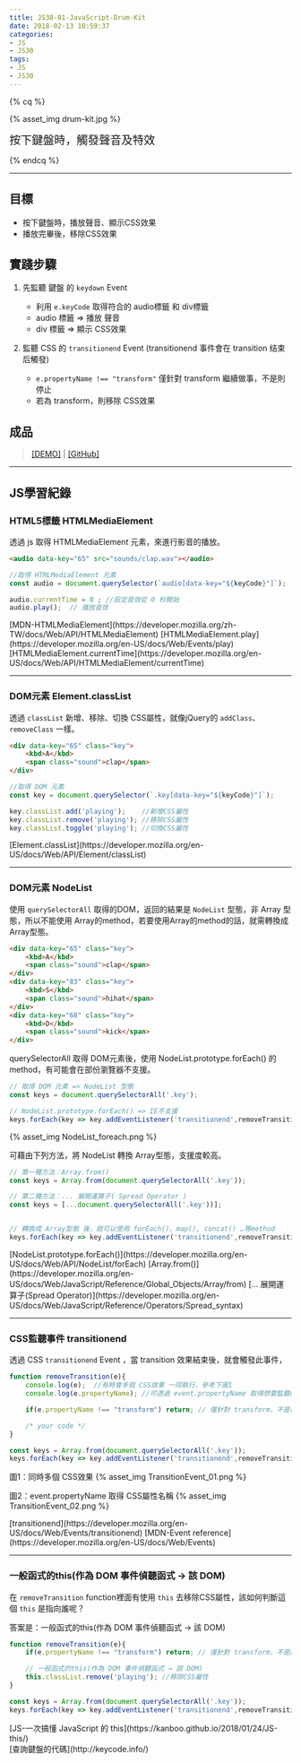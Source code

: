 ```yaml
---
title: JS30-01-JavaScript-Drum-Kit
date: 2018-02-13 10:59:37
categories:
- JS
- JS30
tags:
- JS
- JS30
---
```


{% cq %}

{% asset_img drum-kit.jpg %}

<font style="font-size:20px;">按下鍵盤時，觸發聲音及特效</font>

{% endcq %}

<!-- more -->
***


## 目標

- 按下鍵盤時，播放聲音、顯示CSS效果
- 播放完畢後，移除CSS效果

## 實踐步驟

1. 先監聽 鍵盤 的 `keydown` Event
    - 利用 `e.keyCode` 取得符合的 audio標籤 和 div標籤
    - audio 標籤 => 播放 聲音
    - div 標籤 => 顯示 CSS效果

2. 監聽 CSS 的 `transitionend` Event (transitionend 事件會在 transition 结束后觸發)
    - `e.propertyName !== "transform"` 僅針對 transform 繼續做事，不是則停止
    - 若為 transform，則移除 CSS效果

## 成品

>[[DEMO]](https://kanboo.github.io/JavaScript30/01%20-%20JavaScript%20Drum%20Kit/) | [[GitHub]](https://github.com/kanboo/JavaScript30/blob/master/01%20-%20JavaScript%20Drum%20Kit/index.html)

***
## JS學習紀錄

### HTML5標籤 HTMLMediaElement

透過 js 取得 HTMLMediaElement 元素，來進行影音的播放。

``` html HTML
<audio data-key="65" src="sounds/clap.wav"></audio>
```

``` js JS
//取得 HTMLMediaElement 元素
const audio = document.querySelector(`audio[data-key="${keyCode}"]`);

audio.currentTime = 0 ; //設定音效從 0 秒開始
audio.play();  // 播放音效
```

<div class="note info">[MDN-HTMLMediaElement](https://developer.mozilla.org/zh-TW/docs/Web/API/HTMLMediaElement)
[HTMLMediaElement.play](https://developer.mozilla.org/en-US/docs/Web/Events/play)
[HTMLMediaElement.currentTime](https://developer.mozilla.org/en-US/docs/Web/API/HTMLMediaElement/currentTime)</div>

***
### DOM元素 Element.classList

透過 `classList` 新增、移除、切換 CSS屬性，就像jQuery的 `addClass`、`removeClass` 一樣。

``` html HTML
<div data-key="65" class="key">
    <kbd>A</kbd>
    <span class="sound">clap</span>
</div>
```

``` js JS
//取得 DOM 元素
const key = document.querySelector(`.key[data-key="${keyCode}"]`);

key.classList.add('playing');    //新增CSS屬性
key.classList.remove('playing'); //移除CSS屬性
key.classList.toggle('playing'); //切換CSS屬性
```

<div class="note info">[Element.classList](https://developer.mozilla.org/en-US/docs/Web/API/Element/classList)</div>

***
### DOM元素 NodeList

使用 `querySelectorAll` 取得的DOM，返回的結果是 `NodeList` 型態，非 Array 型態，所以不能使用 Array的method，若要使用Array的method的話，就需轉換成Array型態。

``` html HTML
<div data-key="65" class="key">
    <kbd>A</kbd>
    <span class="sound">clap</span>
</div>
<div data-key="83" class="key">
    <kbd>S</kbd>
    <span class="sound">hihat</span>
</div>
<div data-key="68" class="key">
    <kbd>D</kbd>
    <span class="sound">kick</span>
</div>
```
querySelectorAll 取得 DOM元素後，使用 NodeList.prototype.forEach() 的 method，有可能會在部份瀏覽器不支援。

``` js JS
// 取得 DOM 元素 => NodeList 型態
const keys = document.querySelectorAll('.key');

// NodeList.prototype.forEach() => IE不支援
keys.forEach(key => key.addEventListener('transitionend',removeTransition))
```

{% asset_img NodeList_foreach.png %}

可藉由下列方法，將 NodeList 轉換 Array型態，支援度較高。

``` js NodeList 轉換 Array型態
// 第一種方法：Array.from()
const keys = Array.from(document.querySelectorAll('.key'));

// 第二種方法：... 展開運算子( Spread Operator )
const keys = [...document.querySelectorAll('.key'))];


// 轉換成 Array型態 後，就可以使用 forEach()、map(), concat() …等method
keys.forEach(key => key.addEventListener('transitionend',removeTransition))

```

<div class="note info">[NodeList.prototype.forEach()](https://developer.mozilla.org/en-US/docs/Web/API/NodeList/forEach)
[Array.from()](https://developer.mozilla.org/en-US/docs/Web/JavaScript/Reference/Global_Objects/Array/from)
[... 展開運算子(Spread Operator)](https://developer.mozilla.org/en-US/docs/Web/JavaScript/Reference/Operators/Spread_syntax)</div>

***
### CSS監聽事件 transitionend

透過 CSS `transitionend` Event ，當 transition 效果結束後，就會觸發此事件，

``` js JS
function removeTransition(e){
    console.log(e);  //有時會多個 CSS效果 一同執行，參考下圖1
    console.log(e.propertyName); //可透過 event.propertyName 取得想要監聽的CSS屬性，參考下圖2

    if(e.propertyName !== "transform") return; // 僅針對 transform，不是則停止

    /* your code */
}

const keys = Array.from(document.querySelectorAll('.key'));
keys.forEach(key => key.addEventListener('transitionend',removeTransition)) // transitionend 事件會在 CSS transition 结束后觸發
```

圖1：同時多個 CSS效果
{% asset_img TransitionEvent_01.png %}

圖2：event.propertyName 取得 CSS屬性名稱
{% asset_img TransitionEvent_02.png %}



<div class="note info">[transitionend](https://developer.mozilla.org/en-US/docs/Web/Events/transitionend)
[MDN-Event reference](https://developer.mozilla.org/en-US/docs/Web/Events)</div>

***
### 一般函式的this(作為 DOM 事件偵聽函式 → 該 DOM)

在 `removeTransition` function裡面有使用 `this` 去移除CSS屬性，該如何判斷這個 `this` 是指向誰呢？

答案是：一般函式的this(作為 DOM 事件偵聽函式 → 該 DOM)


``` js this?
function removeTransition(e){
    if(e.propertyName !== "transform") return; // 僅針對 transform，不是則停止

    // 一般函式的this(作為 DOM 事件偵聽函式 → 該 DOM)
    this.classList.remove('playing'); //移除CSS屬性
}

const keys = Array.from(document.querySelectorAll('.key'));
keys.forEach(key => key.addEventListener('transitionend',removeTransition))
```

<div class="note info">[JS-一次搞懂 JavaScript 的 this](https://kanboo.github.io/2018/01/24/JS-this/)</div>

<div class="note primary">[查詢鍵盤的代碼](http://keycode.info/)</div>